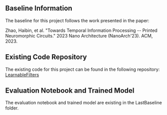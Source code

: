 ## Baseline Information

The baseline for this project follows the work presented in the paper:

Zhao, Haibin, et al. "Towards Temporal Information Processing -- Printed Neuromorphic Circuits." 2023 Nano Architecture (NanoArch'23). ACM, 2023.

## Existing Code Repository

The existing code for this project can be found in the following repository: [LearnableFilters](https://github.com/Neuromophic/LearnableFilters)

## Evaluation Notebook and Trained Model

The evaluation notebook and trained model are existing in the LastBaseline folder.